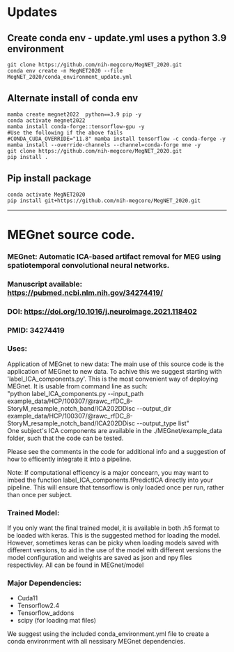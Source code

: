 # Updates
## Create conda env  - update.yml uses a python 3.9 environment
```
git clone https://github.com/nih-megcore/MegNET_2020.git
conda env create -n MegNET2020 --file MegNET_2020/conda_environment_update.yml
```
## Alternate install of conda env
```
mamba create megnet2022  python==3.9 pip -y
conda activate megnet2022
mamba install conda-forge::tensorflow-gpu -y
#Use the following if the above fails
#CONDA_CUDA_OVERRIDE="11.8" mamba install tensorflow -c conda-forge -y
mamba install --override-channels --channel=conda-forge mne -y
git clone https://github.com/nih-megcore/MegNET_2020.git
pip install .

```

## Pip install package
```
conda activate MegNET2020
pip install git+https://github.com/nih-megcore/MegNET_2020.git
```

______________________________________________________________


# MEGnet source code.
### MEGnet: Automatic ICA-based artifact removal for MEG using spatiotemporal convolutional neural networks. 

### Manuscript available: https://pubmed.ncbi.nlm.nih.gov/34274419/
### DOI: https://doi.org/10.1016/j.neuroimage.2021.118402
### PMID: 34274419

### Uses:
Application of MEGnet to new data:
The main use of this source code is the application of MEGnet to new data. To achive this we suggest starting with 'label_ICA_components.py'. 
This is the most convenient way of deploying MEGnet. It is usable from command line as such: <br>"python label_ICA_components.py --input_path example_data/HCP/100307/@rawc_rfDC_8-StoryM_resample_notch_band/ICA202DDisc --output_dir example_data/HCP/100307/@rawc_rfDC_8-StoryM_resample_notch_band/ICA202DDisc --output_type list"
<br>One subject's ICA components are available in the ./MEGnet/example_data folder, such that the code can be tested.

Please see the comments in the code for additional info and a suggestion of how to efficently integrate it into a pipeline.

Note: If computational efficency is a major concearn, you may want to imbed the function label_ICA_components.fPredictICA directly into your pipeline. This will ensure that tensorflow is only loaded once per run, rather than once per subject.

### Trained Model:
If you only want the final trained model, it is available in both .h5 format to be loaded with keras. This is the suggested method for loading the model. However, sometimes keras can be picky when loading models saved with different versions, to aid in the use of the model with different versions the model configuration and weights are saved as json and npy files respectivley. All can be found in MEGnet/model

### Major Dependencies:
* Cuda11
* Tensorflow2.4
* Tensorflow_addons
* scipy (for loading mat files)

We suggest using the included conda_environment.yml file to create a conda environrment with all nessisary MEGnet dependencies.
